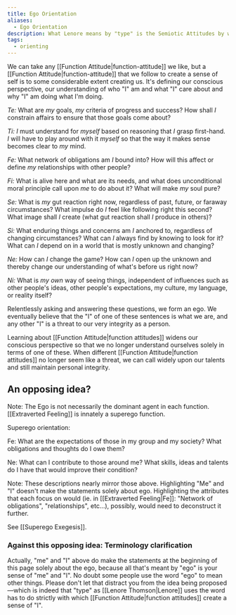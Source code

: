 ```yaml
---
title: Ego Orientation
aliases:
  - Ego Orientation
description: What Lenore means by "type" is the Semiotic Attitudes by which a person consciously orients himself. "I" follow this path, navigating by these signs, which "I" interpret in this way
tags:
  - orienting
---
```


We can take any [[Function Attitude|function-attitude]] we like, but a [[Function Attitude|function-attitude]] that we follow to create a sense of self is to some considerable extent creating us. It's defining our conscious perspective, our understanding of who "I" am and what "I" care about and why "I" am doing what I'm doing.

_Te:_ What are _my_ goals, _my_ criteria of progress and success? How shall _I_ constrain affairs to ensure that those goals come about?

_Ti:_ _I_ must understand for _myself_ based on reasoning that _I_ grasp first-hand. _I_ will have to play around with it _myself_ so that the way it makes sense becomes clear to _my_ mind.

_Fe:_ What network of obligations am _I_ bound into? How will this affect or define _my_ relationships with other people?

_Fi:_ What is alive here and what are its needs, and what does unconditional moral principle call upon _me_ to do about it? What will make _my_ soul pure?

_Se:_ What is _my_ gut reaction right now, regardless of past, future, or faraway circumstances? What impulse do _I_ feel like following right this second? What image shall _I_ create (what gut reaction shall _I_ produce in others)?

_Si:_ What enduring things and concerns am _I_ anchored to, regardless of changing circumstances? What can _I_ always find by knowing to look for it? What can _I_ depend on in a world that is mostly unknown and changing?

_Ne:_ How can _I_ change the game? How can _I_ open up the unknown and thereby change our understanding of what's before us right now?

_Ni:_ What is _my own_ way of seeing things, independent of influences such as other people's ideas, other people's expectations, my culture, my language, or reality itself?

Relentlessly asking and answering these questions, we form an ego. We eventually believe that the "I" of one of these sentences is what we are, and any other "I" is a threat to our very integrity as a person.

Learning about [[Function Attitude|function attitudes]] widens our conscious perspective so that we no longer understand ourselves solely in terms of one of these. When different [[Function Attitude|function attitudes]] no longer seem like a threat, we can call widely upon our talents and still maintain personal integrity.

## An opposing idea?

Note: The Ego is not necessarily the dominant agent in each function. [[Extraverted Feeling]] is innately a superego function.

Superego orientation:

Fe: What are the expectations of those in my group and my society? What obligations and thoughts do I owe them?

Ne: What can I contribute to those around me? What skills, ideas and talents do I have that would improve their condition?

Note: These descriptions nearly mirror those above. Highlighting "Me" and "I" doesn't make the statements solely about ego. Highlighting the attributes that each focus on would (ie. in [[Extraverted Feeling|Fe]]: "Network of obligations", "relationships", etc...), possibly, would need to deconstruct it further.

See [[Superego Exegesis]].

### Against this opposing idea: Terminology clarification

Actually, "me" and "I" above do make the statements at the beginning of this page solely about the ego, because all that's meant by "ego" is your sense of "me" and "I". No doubt some people use the word "ego" to mean other things. Please don't let that distract you from the idea being proposed—which is indeed that "type" as [[Lenore Thomson|Lenore]] uses the word has to do strictly with which [[Function Attitude|function attitudes]] create a sense of "I".
